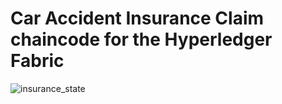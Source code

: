 # Car Accident Insurance Claim chaincode for the Hyperledger Fabric

![insurance_state](https://user-images.githubusercontent.com/3188163/122660281-03d5cc80-d189-11eb-8310-7df842d227fc.jpg)

